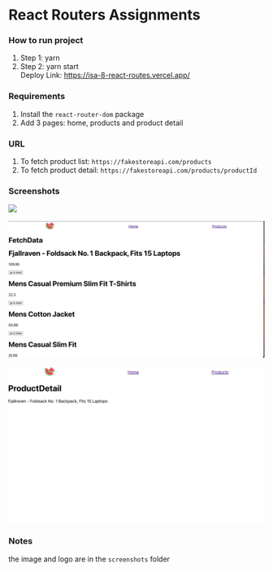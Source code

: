 # React Routers Assignments

### How to run project

1. Step 1: yarn
2. Step 2: yarn start
<br/> Deploy Link: https://isa-8-react-routes.vercel.app/

### Requirements

1. Install the `react-router-dom` package
2. Add 3 pages: home, products and product detail

### URL

1. To fetch product list: `https://fakestoreapi.com/products`
2. To fetch product detail: `https://fakestoreapi.com/products/productId`

### Screenshots

![](./src/screenshots/homePage.png)

![](./src/screenshots/productsPage.png)

![](./src/screenshots/productDetail.png)

### Notes

the image and logo are in the `screenshots` folder
